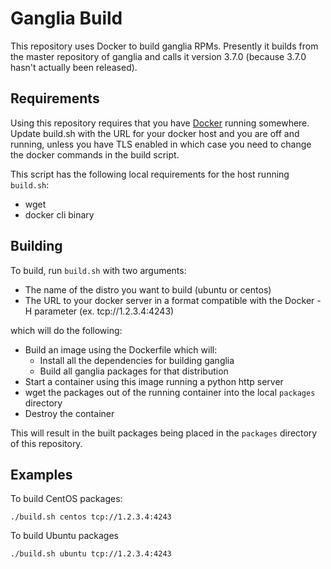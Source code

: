# Ganglia Build 

This repository uses Docker to build ganglia RPMs. Presently it builds
from the master repository of ganglia and calls it version 3.7.0
(because 3.7.0 hasn't actually been released). 

## Requirements

Using this repository requires that you have [Docker](www.docker.io)
running somewhere. Update build.sh with the URL for your docker host and
you are off and running, unless you have TLS enabled in which case you
need to change the docker commands in the build script. 

This script has the following local requirements for the host running
`build.sh`:
- wget
- docker cli binary

## Building

To build, run `build.sh` with two arguments:
- The name of the distro you want to build (ubuntu or centos)
- The URL to your docker server in a format compatible with the Docker
  -H parameter (ex. tcp://1.2.3.4:4243)

which will do the following:
- Build an image using the Dockerfile which will:
  - Install all the dependencies for building ganglia
  - Build all ganglia packages for that distribution
- Start a container using this image running a python http server
- wget the packages out of the running container into the local
  `packages` directory
- Destroy the container

This will result in the built packages being placed in the `packages`
directory of this repository.

## Examples

To build CentOS packages:
```
./build.sh centos tcp://1.2.3.4:4243
```

To build Ubuntu packages
```
./build.sh ubuntu tcp://1.2.3.4:4243
```
